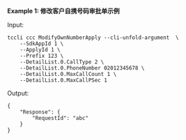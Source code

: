 **Example 1: 修改客户自携号码审批单示例**



Input: 

```
tccli ccc ModifyOwnNumberApply --cli-unfold-argument  \
    --SdkAppId 1 \
    --ApplyId 1 \
    --Prefix 123 \
    --DetailList.0.CallType 2 \
    --DetailList.0.PhoneNumber 02012345678 \
    --DetailList.0.MaxCallCount 1 \
    --DetailList.0.MaxCallPSec 1
```

Output: 
```
{
    "Response": {
        "RequestId": "abc"
    }
}
```

